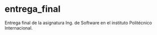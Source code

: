 # entrega_final
Entrega final de la asignatura Ing. de Software en el instituto Politécnico Internacional.

